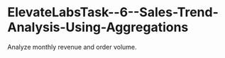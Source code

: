 # ElevateLabsTask--6--Sales-Trend-Analysis-Using-Aggregations
Analyze monthly revenue and order volume.
